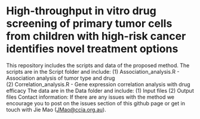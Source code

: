 # High-throughput in vitro drug screening of primary tumor cells from children with high-risk cancer identifies novel treatment options 

This repository includes the scripts and data of the proposed method.
The scripts are in the Script folder and include:
    (1) Association_analysis.R - Association analysis of tumor type and drug    
    (2) Correlation_analysis.R - Gene expression correlation analysis with drug efficacy
The data are in the Data folder and include:
    (1) Input files
    (2) Output files
Contact information:
    If there are any issues with the method we encourage you to post on the issues section of this github page or get in touch with Jie Mao (JMao@ccia.org.au).

